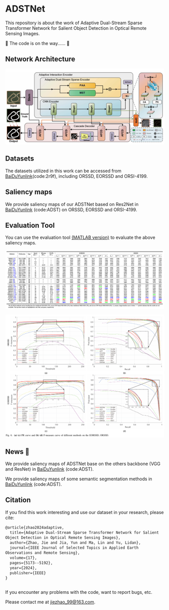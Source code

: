 # ADSTNet
This repository is about the work of Adaptive Dual-Stream Sparse Transformer Network for Salient Object Detection in Optical Remote Sensing Images. 

🏃 The code is on the way...... 🏃

## Network Architecture
![ADSTNet.png](images%2FADSTNet.png)

## Datasets
The datasets utilized in this work can be accessed from [BaiDuYunlink](https://pan.baidu.com/s/1iP7KRFwkS6K4Hako1XQIgg)(code:2r9f), including ORSSD, EORSSD and ORSI-4199.

## Saliency maps
We provide saliency maps of our ADSTNet based on Res2Net in [BaiDuYunlink](https://pan.baidu.com/s/1qYklPLWkK_pbWhQHRjFNKg) (code:ADST) on ORSSD, EORSSD and ORSI-4199.


## Evaluation Tool
You can use the evaluation tool [(MATLAB version)](https://github.com/MathLee/MatlabEvaluationTools) to evaluate the above saliency maps.

![Table.png](images%2FTable.png)

![Fig6.png](images%2FFig6.png)

## News 🚩
We provide saliency maps of ADSTNet base on the others backbone (VGG and ResNet) in [BaiDuYunlink](https://pan.baidu.com/s/1PGbdM2l0ZLMukWUBVjJL5Q) (code:ADST).

We provide saliency maps of some semantic segmentation methods in [BaiDuYunlink](https://pan.baidu.com/s/146YIKVNhz4KSaG54YTVUMA) (code:ADST).

## Citation
If you find this work interesting and use our dataset in your research, please cite:
```
@article{zhao2024adaptive,
  title={Adaptive Dual-Stream Sparse Transformer Network for Salient Object Detection in Optical Remote Sensing Images},
  author={Zhao, Jie and Jia, Yun and Ma, Lin and Yu, Lidan},
  journal={IEEE Journal of Selected Topics in Applied Earth Observations and Remote Sensing},
  volume={17},
  pages={5173--5192},
  year={2024},
  publisher={IEEE}
}
```

##
If you encounter any problems with the code, want to report bugs, etc.

Please contact me at jiezhao_99@163.com.

